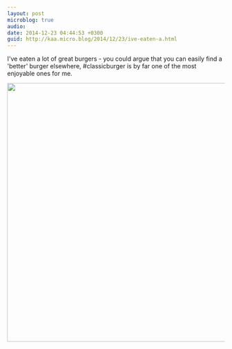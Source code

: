 ```yaml
---
layout: post
microblog: true
audio: 
date: 2014-12-23 04:44:53 +0300
guid: http://kaa.micro.blog/2014/12/23/ive-eaten-a.html
---
```

I've eaten a lot of great burgers - you could argue that you can easily find a 'better' burger elsewhere, #classicburger is by far one of the most enjoyable ones for me.

<img src="https://micro.kaa.bz/uploads/2018/d9bdab340b.jpg" width="600" height="600" />
